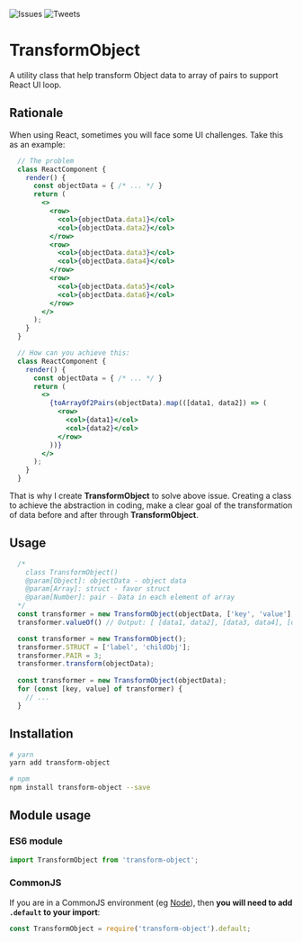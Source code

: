 ![Issues](https://img.shields.io/github/issues/phatpt8/transform-object.svg?style=flat-square)
![Tweets](https://img.shields.io/twitter/url/https/github.com/phatpt8/transform-object.svg?style=social)

# TransformObject

A utility class that help transform Object data to array of pairs to support React UI loop.

## Rationale

When using React, sometimes you will face some UI challenges. Take this as an example:

```jsx
  // The problem
  class ReactComponent {
    render() {
      const objectData = { /* ... */ }
      return (
        <>
          <row>
            <col>{objectData.data1}</col>
            <col>{objectData.data2}</col>
          </row>
          <row>
            <col>{objectData.data3}</col>
            <col>{objectData.data4}</col>
          </row>
          <row>
            <col>{objectData.data5}</col>
            <col>{objectData.data6}</col>
          </row>
        </>
      );
    }
  }
```
```jsx
  // How can you achieve this:
  class ReactComponent {
    render() {
      const objectData = { /* ... */ }
      return (
        <>
          {toArrayOf2Pairs(objectData).map(([data1, data2]) => (
            <row>
              <col>{data1}</col>
              <col>{data2}</col>
            </row>
          ))}
        </>
      );
    }
  }
```
That is why I create **TransformObject** to solve above issue. Creating a class to achieve the abstraction in coding, make a clear goal of the transformation of data before and after through **TransformObject**.

## Usage

```js
  /*
    class TransformObject()
    @param[Object]: objectData - object data
    @param[Array]: struct - favor struct
    @param[Number]: pair - Data in each element of array
  */
  const transformer = new TransformObject(objectData, ['key', 'value'], 2);
  transformer.valueOf() // Output: [ [data1, data2], [data3, data4], [data5, data6] ]

  const transformer = new TransformObject();
  transformer.STRUCT = ['label', 'childObj'];
  transformer.PAIR = 3;
  transformer.transform(objectData);
  
  const transformer = new TransformObject(objectData);
  for (const [key, value] of transformer) {
    // ...
  }
```

## Installation

```bash
# yarn
yarn add transform-object

# npm
npm install transform-object --save
```

## Module usage

### ES6 module

```js
import TransformObject from 'transform-object';
```

### CommonJS

If you are in a CommonJS environment (eg [Node](https://nodejs.org)), then **you will need to add `.default` to your import**:

```js
const TransformObject = require('transform-object').default;
```
